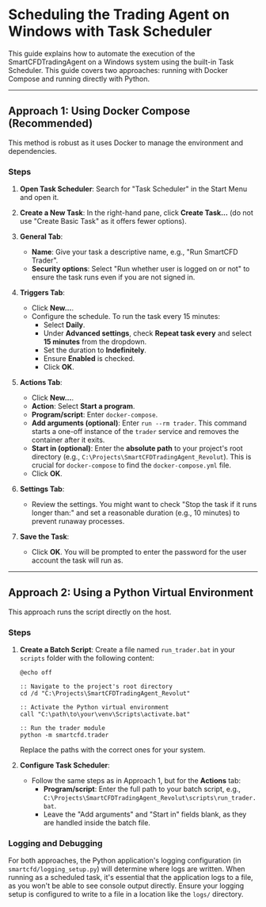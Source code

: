 # Scheduling the Trading Agent on Windows with Task Scheduler

This guide explains how to automate the execution of the SmartCFDTradingAgent on a Windows system using the built-in Task Scheduler. This guide covers two approaches: running with Docker Compose and running directly with Python.

---

## Approach 1: Using Docker Compose (Recommended)

This method is robust as it uses Docker to manage the environment and dependencies.

### Steps
1.  **Open Task Scheduler**: Search for "Task Scheduler" in the Start Menu and open it.

2.  **Create a New Task**: In the right-hand pane, click **Create Task...** (do not use "Create Basic Task" as it offers fewer options).

3.  **General Tab**:
    -   **Name**: Give your task a descriptive name, e.g., "Run SmartCFD Trader".
    -   **Security options**: Select "Run whether user is logged on or not" to ensure the task runs even if you are not signed in.

4.  **Triggers Tab**:
    -   Click **New...**.
    -   Configure the schedule. To run the task every 15 minutes:
        -   Select **Daily**.
        -   Under **Advanced settings**, check **Repeat task every** and select **15 minutes** from the dropdown.
        -   Set the duration to **Indefinitely**.
        -   Ensure **Enabled** is checked.
        -   Click **OK**.

5.  **Actions Tab**:
    -   Click **New...**.
    -   **Action**: Select **Start a program**.
    -   **Program/script**: Enter `docker-compose`.
    -   **Add arguments (optional)**: Enter `run --rm trader`. This command starts a one-off instance of the `trader` service and removes the container after it exits.
    -   **Start in (optional)**: Enter the **absolute path** to your project's root directory (e.g., `C:\Projects\SmartCFDTradingAgent_Revolut`). This is crucial for `docker-compose` to find the `docker-compose.yml` file.
    -   Click **OK**.

6.  **Settings Tab**:
    -   Review the settings. You might want to check "Stop the task if it runs longer than:" and set a reasonable duration (e.g., 10 minutes) to prevent runaway processes.

7.  **Save the Task**:
    -   Click **OK**. You will be prompted to enter the password for the user account the task will run as.

---

## Approach 2: Using a Python Virtual Environment

This approach runs the script directly on the host.

### Steps
1.  **Create a Batch Script**:
    Create a file named `run_trader.bat` in your `scripts` folder with the following content:
    ```batch
    @echo off
    
    :: Navigate to the project's root directory
    cd /d "C:\Projects\SmartCFDTradingAgent_Revolut"
    
    :: Activate the Python virtual environment
    call "C:\path\to\your\venv\Scripts\activate.bat"
    
    :: Run the trader module
    python -m smartcfd.trader
    ```
    Replace the paths with the correct ones for your system.

2.  **Configure Task Scheduler**:
    -   Follow the same steps as in Approach 1, but for the **Actions** tab:
        -   **Program/script**: Enter the full path to your batch script, e.g., `C:\Projects\SmartCFDTradingAgent_Revolut\scripts\run_trader.bat`.
        -   Leave the "Add arguments" and "Start in" fields blank, as they are handled inside the batch file.

### Logging and Debugging
For both approaches, the Python application's logging configuration (in `smartcfd/logging_setup.py`) will determine where logs are written. When running as a scheduled task, it's essential that the application logs to a file, as you won't be able to see console output directly. Ensure your logging setup is configured to write to a file in a location like the `logs/` directory.
